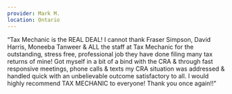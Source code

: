 ```yaml
---
provider: Mark M.
location: Ontario
---
```

“Tax Mechanic is the REAL DEAL! I cannot thank Fraser Simpson, David Harris, Moneeba Tanweer & ALL the staff at Tax Mechanic for the outstanding, stress free, professional job they have done filing many tax returns of mine! Got myself in a bit of a bind with the CRA & through fast responsive meetings, phone calls & texts my CRA situation was addressed & handled quick with an unbelievable outcome satisfactory to all. I would highly recommend TAX MECHANIC to everyone! Thank you once again!!"